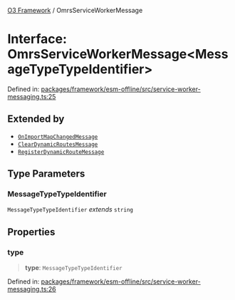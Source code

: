 [O3 Framework](../API.md) / OmrsServiceWorkerMessage

# Interface: OmrsServiceWorkerMessage\<MessageTypeTypeIdentifier\>

Defined in: [packages/framework/esm-offline/src/service-worker-messaging.ts:25](https://github.com/habeshabro/openmrs-esm-core/blob/main/packages/framework/esm-offline/src/service-worker-messaging.ts#L25)

## Extended by

- [`OnImportMapChangedMessage`](OnImportMapChangedMessage.md)
- [`ClearDynamicRoutesMessage`](ClearDynamicRoutesMessage.md)
- [`RegisterDynamicRouteMessage`](RegisterDynamicRouteMessage.md)

## Type Parameters

### MessageTypeTypeIdentifier

`MessageTypeTypeIdentifier` *extends* `string`

## Properties

### type

> **type**: `MessageTypeTypeIdentifier`

Defined in: [packages/framework/esm-offline/src/service-worker-messaging.ts:26](https://github.com/habeshabro/openmrs-esm-core/blob/main/packages/framework/esm-offline/src/service-worker-messaging.ts#L26)

